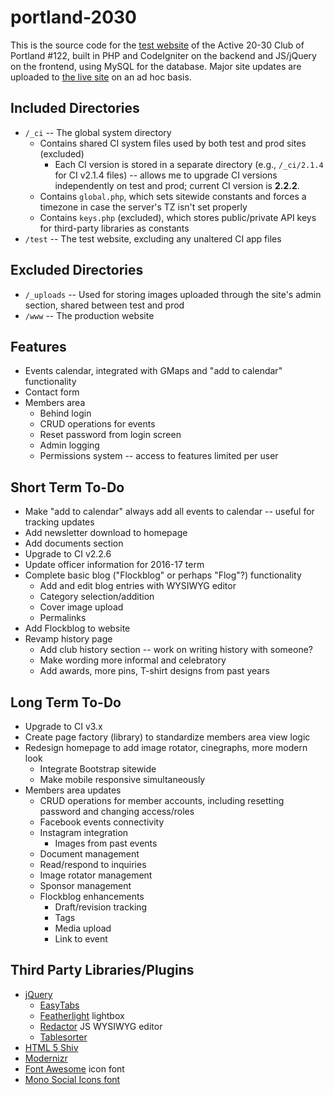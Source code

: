 # portland-2030
This is the source code for the [test website](http://test.portland2030.org) of the Active 20-30 Club of Portland #122, built in PHP and CodeIgniter on the backend and JS/jQuery on the frontend, using MySQL for the database. Major site updates are uploaded to [the live site](http://www.portland2030.org) on an ad hoc basis.

## Included Directories
* `/_ci` -- The global system directory
  * Contains shared CI system files used by both test and prod sites (excluded)
    * Each CI version is stored in a separate directory (e.g., `/_ci/2.1.4` for CI v2.1.4 files) -- allows me to upgrade CI versions independently on test and prod; current CI version is **2.2.2**.
  * Contains `global.php`, which sets sitewide constants and forces a timezone in case the server's TZ isn't set properly
  * Contains `keys.php` (excluded), which stores public/private API keys for third-party libraries as constants
* `/test` -- The test website, excluding any unaltered CI app files

## Excluded Directories
* `/_uploads` -- Used for storing images uploaded through the site's admin section, shared between test and prod
* `/www` -- The production website

## Features
* Events calendar, integrated with GMaps and "add to calendar" functionality
* Contact form
* Members area
  * Behind login
  * CRUD operations for events
  * Reset password from login screen
  * Admin logging
  * Permissions system -- access to features limited per user

## Short Term To-Do
* Make "add to calendar" always add all events to calendar -- useful for tracking updates
* Add newsletter download to homepage
* Add documents section
* Upgrade to CI v2.2.6
* Update officer information for 2016-17 term
* Complete basic blog ("Flockblog" or perhaps "Flog"?) functionality
  * Add and edit blog entries with WYSIWYG editor
  * Category selection/addition
  * Cover image upload
  * Permalinks
* Add Flockblog to website
* Revamp history page
  * Add club history section -- work on writing history with someone?
  * Make wording more informal and celebratory
  * Add awards, more pins, T-shirt designs from past years
  
## Long Term To-Do
* Upgrade to CI v3.x
* Create page factory (library) to standardize members area view logic
* Redesign homepage to add image rotator, cinegraphs, more modern look
  * Integrate Bootstrap sitewide
  * Make mobile responsive simultaneously
* Members area updates
  * CRUD operations for member accounts, including resetting password and changing access/roles
  * Facebook events connectivity
  * Instagram integration
    * Images from past events
  * Document management
  * Read/respond to inquiries
  * Image rotator management
  * Sponsor management
  * Flockblog enhancements
    * Draft/revision tracking
    * Tags
    * Media upload
    * Link to event

## Third Party Libraries/Plugins
* [jQuery](https://jquery.com/)
  * [EasyTabs](https://os.alfajango.com/easytabs/)
  * [Featherlight](http://noelboss.github.io/featherlight/) lightbox
  * [Redactor](https://github.com/html5cat/redactor-js) JS WYSIWYG editor
  * [Tablesorter](http://tablesorter.com/docs/)
* [HTML 5 Shiv](https://github.com/afarkas/html5shiv)
* [Modernizr](https://modernizr.com/)
* [Font Awesome](https://github.com/FortAwesome/Font-Awesome) icon font
* [Mono Social Icons font](http://drinchev.github.io/monosocialiconsfont/)
